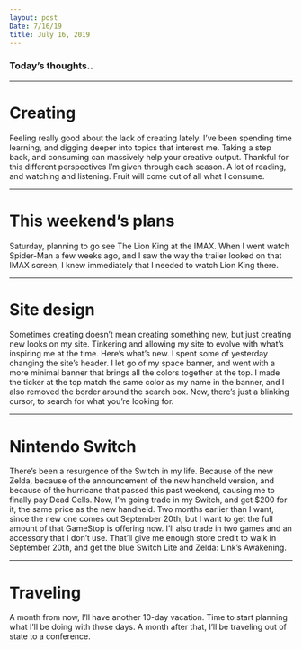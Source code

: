 ```yaml
---
layout: post
Date: 7/16/19
title: July 16, 2019
---
```


### Today’s thoughts..

---- 

# Creating

Feeling really good about the lack of creating lately. I’ve been spending time learning, and digging deeper into topics that interest me. Taking a step back, and consuming can massively help your creative output. Thankful for this different perspectives I’m given through each season. A lot of reading, and watching and listening. Fruit will come out of all what I consume.

---- 

# This weekend’s plans

Saturday, planning to go see The Lion King at the IMAX. When I went watch Spider-Man a few weeks ago, and I saw the way the trailer looked on that IMAX screen, I knew immediately that I needed to watch Lion King there.

---- 

# Site design

Sometimes creating doesn’t mean creating something new, but just creating new looks on my site. Tinkering and allowing my site to evolve with what’s inspiring me at the time. Here’s what’s new. I spent some of yesterday changing the site’s header. I let go of my space banner, and went with a more minimal banner that brings all the colors together at the top. I made the ticker at the top match the same color as my name in the banner, and I also removed the border around the search box. Now, there’s just a blinking cursor, to search for what you’re looking for.

---- 

# Nintendo Switch

There’s been a resurgence of the Switch in my life. Because of the new Zelda, because of the announcement of the new handheld version, and because of the hurricane that passed this past weekend, causing me to finally pay Dead Cells. Now, I’m going trade in my Switch, and get $200 for it, the same price as the new handheld. Two months earlier than I want, since the new one comes out September 20th, but I want to get the full amount of that GameStop is offering now. I’ll also trade in two games and an accessory that I don’t use. That’ll give me enough store credit to walk in September 20th, and get the blue Switch Lite and Zelda: Link’s Awakening.

---- 

# Traveling

A month from now, I’ll have another 10-day vacation. Time to start planning what I’ll be doing with those days. A month after that, I’ll be traveling out of state to a conference. 